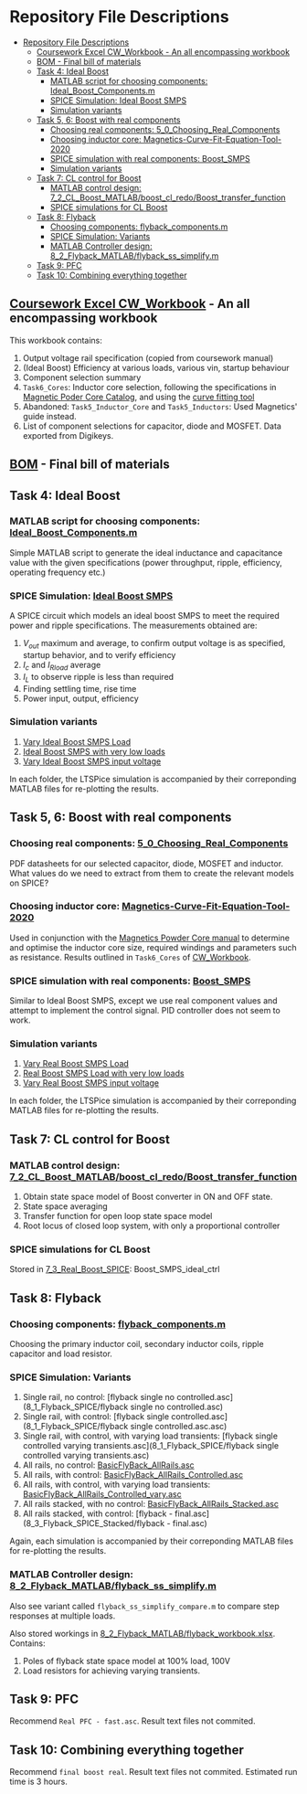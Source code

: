 # Repository File Descriptions

- [Repository File Descriptions](#repository-file-descriptions)
  - [Coursework Excel CW_Workbook - An all encompassing workbook](#coursework-excel-cw_workbook---an-all-encompassing-workbook)
  - [BOM - Final bill of materials](#bom---final-bill-of-materials)
  - [Task 4: Ideal Boost](#task-4-ideal-boost)
    - [MATLAB script for choosing components: Ideal_Boost_Components.m](#matlab-script-for-choosing-components-ideal_boost_componentsm)
    - [SPICE Simulation: Ideal Boost SMPS](#spice-simulation-ideal-boost-smps)
    - [Simulation variants](#simulation-variants)
  - [Task 5, 6: Boost with real components](#task-5-6-boost-with-real-components)
    - [Choosing real components: 5_0_Choosing_Real_Components](#choosing-real-components-5_0_choosing_real_components)
    - [Choosing inductor core: Magnetics-Curve-Fit-Equation-Tool-2020](#choosing-inductor-core-magnetics-curve-fit-equation-tool-2020)
    - [SPICE simulation with real components: Boost_SMPS](#spice-simulation-with-real-components-boost_smps)
    - [Simulation variants](#simulation-variants-1)
  - [Task 7: CL control for Boost](#task-7-cl-control-for-boost)
    - [MATLAB control design: 7_2_CL_Boost_MATLAB/boost_cl_redo/Boost_transfer_function](#matlab-control-design-7_2_cl_boost_matlabboost_cl_redoboost_transfer_function)
    - [SPICE simulations for CL Boost](#spice-simulations-for-cl-boost)
  - [Task 8: Flyback](#task-8-flyback)
    - [Choosing components: flyback_components.m](#choosing-components-flyback_componentsm)
    - [SPICE Simulation: Variants](#spice-simulation-variants)
    - [MATLAB Controller design: 8_2_Flyback_MATLAB/flyback_ss_simplify.m](#matlab-controller-design-8_2_flyback_matlabflyback_ss_simplifym)
  - [Task 9: PFC](#task-9-pfc)
  - [Task 10: Combining everything together](#task-10-combining-everything-together)

## [Coursework Excel CW_Workbook](CW_Workbook.xlsx) - An all encompassing workbook

This workbook contains:

1. Output voltage rail specification (copied from coursework manual)
2. (Ideal Boost) Efficiency at various loads, various vin, startup behaviour
3. Component selection summary
4. `Task6_Cores`: Inductor core selection, following the specifications in [Magnetic Poder Core Catalog](5_0_Choosing_Real_Components\Magnetics-Powder-Core-Catalog-2020.pdf), and using the [curve fitting tool](5_0_Choosing_Real_Components\Magnetics-Curve-Fit-Equation-Tool-2020.xlsx)
5. Abandoned: `Task5_Inductor_Core` and `Task5_Inductors`: Used Magnetics' guide instead.
6. List of component selections for capacitor, diode and MOSFET. Data exported from Digikeys.

## [BOM](BOM.xlsx) - Final bill of materials

## Task 4: Ideal Boost

### MATLAB script for choosing components: [Ideal_Boost_Components.m](4_2_Ideal_Boost_SPICE/Ideal_Boost_Components.m)

Simple MATLAB script to generate the ideal inductance and capacitance value with the given specifications (power throughput, ripple, efficiency, operating frequency etc.)

### SPICE Simulation: [Ideal Boost SMPS](4_2_Ideal_Boost_SPICE/Boost%20SMPS.asc)

A SPICE circuit which models an ideal boost SMPS to meet the required power and ripple specifications. The measurements obtained are:

1. $V_{out}$ maximum and average, to confirm output voltage is as specified, startup behavior, and to verify efficiency
2. $I_c$ and $I_{Rload}$ average
3. $I_L$ to observe ripple is less than required
4. Finding settling time, rise time
5. Power input, output, efficiency

### Simulation variants

1. [Vary Ideal Boost SMPS Load](4_2_Ideal_Boost_SPICE/vary_Load)
2. [Ideal Boost SMPS with very low loads](4_2_Ideal_Boost_SPICE/very_Low_Loads)
3. [Vary Ideal Boost SMPS input voltage](4_2_Ideal_Boost_SPICE/vary_Vin)

In each folder, the LTSPice simulation is accompanied by their correponding MATLAB files for re-plotting the results.

## Task 5, 6: Boost with real components

### Choosing real components: [5_0_Choosing_Real_Components](5_0_Choosing_Real_Components/)

PDF datasheets for our selected capacitor, diode, MOSFET and inductor. What values do we need to extract from them to create the relevant models on SPICE?

### Choosing inductor core: [Magnetics-Curve-Fit-Equation-Tool-2020](5_0_Choosing_Real_Components/Magnetics-Curve-Fit-Equation-Tool-2020.xlsx)

Used in conjunction with the [Magnetics Powder Core manual](5_0_Choosing_Real_Components/Magnetics-Powder-Core-Catalog-2020.pdf) to determine and optimise the inductor core size, required windings and parameters such as resistance. Results outlined in `Task6_Cores` of [CW_Workbook](CW_Workbook.xlsx).

### SPICE simulation with real components: [Boost_SMPS](6_1_Real_Boost_SPICE/Boost%20SMPS.asc)

Similar to Ideal Boost SMPS, except we use real component values and attempt to implement the control signal. PID controller does not seem to work.

### Simulation variants

1. [Vary Real Boost SMPS Load](6_1_Real_Boost_SPICE/realBoost_VaryLoad)
2. [Real Boost SMPS Load with very low loads](6_1_Real_Boost_SPICE/realBoost_VeryLowLoad)
3. [Vary Real Boost SMPS input voltage](6_1_Real_Boost_SPICE/realBoost_VaryVin)

In each folder, the LTSPice simulation is accompanied by their correponding MATLAB files for re-plotting the results.

## Task 7: CL control for Boost

### MATLAB control design: [7_2_CL_Boost_MATLAB/boost_cl_redo/Boost_transfer_function](7_2_CL_Boost_MATLAB/boost_cl_redo/Boost_transfer_function.m)

1. Obtain state space model of Boost converter in ON and OFF state.
2. State space averaging
3. Transfer function for open loop state space model
4. Root locus of closed loop system, with only a proportional controller

### SPICE simulations for CL Boost

Stored in [7_3_Real_Boost_SPICE](7_3_Real_Boost_SPICE/): Boost_SMPS_ideal_ctrl


## Task 8: Flyback

### Choosing components: [flyback_components.m](8_2_Flyback_MATLAB/flyback_components.m)

Choosing the primary inductor coil, secondary inductor coils, ripple capacitor and load resistor.

### SPICE Simulation: Variants

1. Single rail, no control: [flyback single no controlled.asc](8_1_Flyback_SPICE/flyback single no controlled.asc)
2. Single rail, with control: [flyback single controlled.asc](8_1_Flyback_SPICE/flyback single controlled.asc.asc)
3. Single rail, with control, with varying load transients: [flyback single controlled varying transients.asc](8_1_Flyback_SPICE/flyback single controlled varying transients.asc)
4. All rails, no control: [BasicFlyBack_AllRails.asc](8_1_Flyback_SPICE/BasicFlyBack_AllRails.asc)
5. All rails, with control: [BasicFlyBack_AllRails_Controlled.asc](8_1_Flyback_SPICE/BasicFlyBack_AllRails_Controlled.asc)
6. All rails, with control, with varying load transients: [BasicFlyBack_AllRails_Controlled_vary.asc](8_1_Flyback_SPICE/BasicFlyBack_AllRails_Controlled_vary.asc)
7. All rails stacked, with no control: [BasicFlyBack_AllRails_Stacked.asc](8_3_Flyback_SPICE_Stacked/BasicFlyBack_AllRails_Stacked.asc)
8. All rails stacked, with control: [flyback - final.asc](8_3_Flyback_SPICE_Stacked/flyback - final.asc)

Again, each simulation is accompanied by their correponding MATLAB files for re-plotting the results.


### MATLAB Controller design: [8_2_Flyback_MATLAB/flyback_ss_simplify.m](8_2_Flyback_MATLAB/flyback_ss_simplify.m)

Also see variant called `flyback_ss_simplify_compare.m` to compare step responses at multiple loads. 

Also stored workings in [8_2_Flyback_MATLAB/flyback_workbook.xlsx](8_2_Flyback_MATLAB/flyback_workbook.xlsx). Contains:
1. Poles of flyback state space model at 100% load, 100V
2. Load resistors for achieving varying transients.

## Task 9: PFC

Recommend `Real PFC - fast.asc`. Result text files not commited.

## Task 10: Combining everything together

Recommend `final boost real`. Result text files not commited. Estimated run time is 3 hours.
